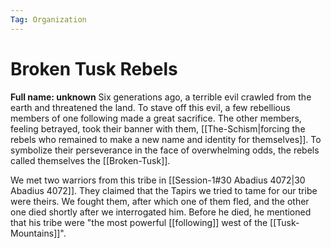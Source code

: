```yaml
---
Tag: Organization
---
```

# Broken Tusk Rebels
**Full name: unknown**
Six generations ago, a terrible evil crawled from the earth and threatened the land. To stave off this evil, a few rebellious members of one following made a great sacrifice. The other members, feeling betrayed, took their banner with them, [[The-Schism|forcing the rebels who remained to make a new name and identity for themselves]]. To symbolize their perseverance in the face of overwhelming odds, the rebels called themselves the [[Broken-Tusk]].

We met two warriors from this tribe in [[Session-1#30 Abadius 4072|30 Abadius 4072]]. They claimed that the Tapirs we tried to tame for our tribe were theirs. We fought them, after which one of them fled, and the other one died shortly after we interrogated him. Before he died, he mentioned that his tribe were "the most powerful [[following]] west of the [[Tusk-Mountains]]".